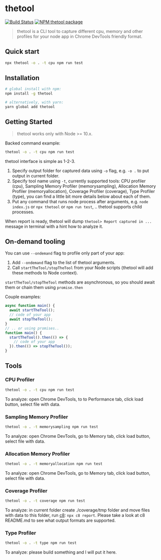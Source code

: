 # thetool

<!-- [START badges] -->
[![Build Status](https://img.shields.io/travis/com/ak239/thetool/master.svg)](https://travis-ci.com/ak239/thetool)
[![NPM thetool package](https://img.shields.io/npm/v/thetool.svg)](https://npmjs.org/package/thetool)
<!-- [END badges] -->

> thetool is a CLI tool to capture different cpu, memory and other profiles for your node app in Chrome DevTools friendly format.

## Quick start
```bash
npx thetool -o . -t cpu npm run test
```

## Installation

```bash
# global install with npm:
npm install -g thetool

# alternatively, with yarn:
yarn global add thetool
```

## Getting Started

> thetool works only with Node >= 10.x.

Backed command example:
```bash
thetool -o . -t cpu npm run test
```

thetool interface is simple as 1-2-3.
1. Specify output folder for captured data using `-o` flag, e.g. `-o .` to put output in current folder.
2. Specify tool name using `-t`, currently supported tools: CPU profiler (cpu), Sampling Memory Profiler (memorysampling), Allocation Memory Profiler (memoryallocation), Coverage Profiler (coverage), Type Profiler (type), you can find a little bit more details below about each of them.
3. Put any command that runs node process after arguments, e.g. `node index.js` or `npx thetool` or `npm run test`, .. thetool supports child processes.

When report is ready, thetool will dump `thetool> Report captured in ...` message in terminal with a hint how to analyze it.

## On-demand tooling

You can use `--ondemand` flag to profile only part of your app:
1. Add `--ondemand` flag to the list of thetool arguments.
2. Call `startTheTool/stopTheTool` from your Node scripts (thetool will add these methods to Node context).

`startTheTool/stopTheTool` methods are asynchronous, so you should await them or chain them using `promise.then`

Couple examples:
```js
async function main() {
  await startTheTool();
  // code of your app
  await stopTheTool();
}
// .. or using promises..
function main() {
  startTheTool().then(() => {
    // code of your app
  }).then(() => stopTheTool());
}
```

## Tools

### CPU Profiler

```bash
thetool -o . -t cpu npm run test
```

To analyze: open Chrome DevTools, to to Performance tab, click load button, select file with data.

### Sampling Memory Profiler

```bash
thetool -o . -t memorysampling npm run test
```

To analyze: open Chrome DevTools, go to Memory tab, click load button, select file with data.

### Allocation Memory Profiler

```bash
thetool -o . -t memoryallocation npm run test
```

To analyze: open Chrome DevTools, go to Memory tab, click load button, select file with data.

### Coverage Profiler

```bash
thetool -o . -t coverage npm run test
```

To analyze: in current folder create ./coverage/tmp folder and move files with data to this folder, run [c8](https://www.npmjs.com/package/c8): `npx c8 report`. Please take a look at c8 README.md to see what output formats are supported.

### Type Profiler

```bash
thetool -o . -t type npm run test
```

To analyze: please build something and I will put it here.
